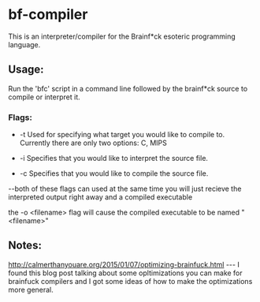 # bf-compiler

This is an interpreter/compiler for the Brainf*ck esoteric programming language.

## Usage:
Run the 'bfc' script in a command line followed by the brainf*ck source to compile or interpret it.

### Flags:

* -t <target>
Used for specifying what target you would like to compile to.
Currently there are only two options: C, MIPS  

* -i
Specifies that you would like to interpret the source file.

* -c
Specifies that you would like to compile the source file.


--both of these flags can used at the same time you will just recieve the interpreted output right away and a compiled executable


the -o \<filename\> flag will cause the compiled executable to be named "\<filename\>"


## Notes:
http://calmerthanyouare.org/2015/01/07/optimizing-brainfuck.html --- I found this blog post talking about some opltimizations you can make for brainfuck compilers and I got some ideas of how to make the optimizations more general.
